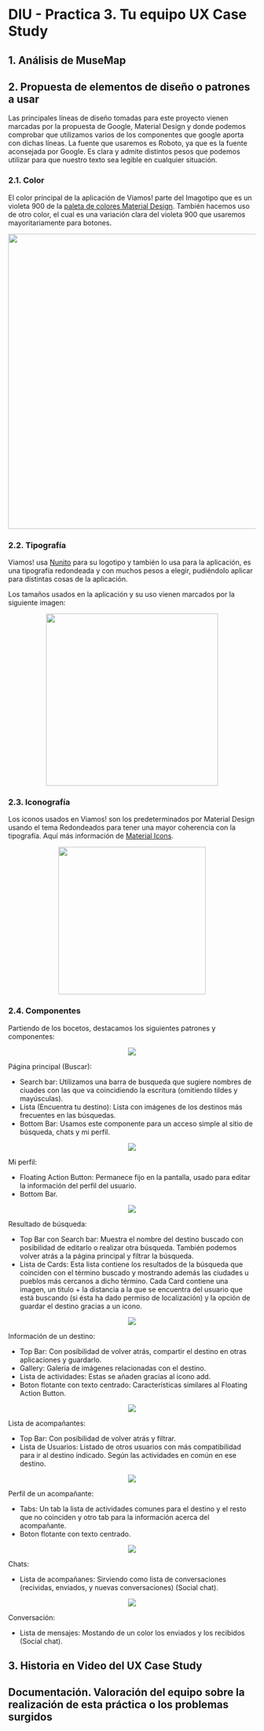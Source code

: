 # DIU - Practica 3. Tu	equipo	UX	Case	Study

## 1. Análisis de MuseMap   


## 2. Propuesta de elementos de diseño o patrones a usar 
Las principales líneas de diseño tomadas para este proyecto vienen marcadas por la propuesta de Google, Material Design y donde podemos comprobar que utilizamos varios de los componentes que google aporta con dichas líneas. La fuente que usaremos es Roboto, ya que es la fuente aconsejada por Google. Es clara y admite distintos pesos que podemos utilizar para que nuestro texto sea legible en cualquier situación.

### 2.1. Color
El color principal de la aplicación de Viamos! parte del Imagotipo que es un violeta 900 de la [paleta de colores Material Design](https://material.io/design/color/the-color-system.html#tools-for-picking-colors). También hacemos uso de otro color, el cual es una variación clara del violeta 900 que usaremos mayoritariamente para botones.

<p align="center">
  <img height="600" src="Estilos/Color.png"/>
</p>

### 2.2. Tipografía

Viamos! usa [Nunito](https://fonts.google.com/specimen/Nunito) para su logotipo y también lo usa para la aplicación, es una tipografía redondeada y con muchos pesos a elegir, pudiéndolo aplicar para distintas cosas de la aplicación.

Los tamaños usados en la aplicación y su uso vienen marcados por la siguiente imagen:
<p align="center">
  <img height="350" src="Estilos/Tipografia.png"/>
</p>

### 2.3. Iconografía
Los iconos usados en Viamos! son los predeterminados por Material Design usando el tema Redondeados para tener una mayor coherencia con la tipografía. Aquí más información de [Material Icons](https://material.io/resources/icons/?style=round).

<p align="center">
  <img height="300" src="Estilos/Iconografia.png"/>
</p>

### 2.4. Componentes
Partiendo de los bocetos, destacamos los siguientes patrones y componentes:

<p align="center">
  <img src="../P2/Bocetos/Principal.png"/>
</p>

Página principal (Buscar):
  - Search bar: Utilizamos una barra de busqueda que sugiere nombres de ciuades con las que va coincidiendo la escritura (omitiendo tildes y mayúsculas).
  - Lista (Encuentra tu destino): Lista con imágenes de los destinos más frecuentes en las búsquedas.
  - Bottom Bar: Usamos este componente para un acceso simple al sitio de búsqueda, chats y mi perfil.
 
 
<p align="center">
  <img src="../P2/Bocetos/MiPerfil.png"/>
</p>

Mi perfil:
  - Floating Action Button: Permanece fijo en la pantalla, usado para editar la información del perfil del usuario.
  - Bottom Bar.


<p align="center">
  <img src="../P2/Bocetos/Busqueda.png"/>
</p>

Resultado de búsqueda:
  - Top Bar con Search bar: Muestra el nombre del destino buscado con posibilidad de editarlo o realizar otra búsqueda. También podemos volver atrás a la página principal y filtrar la búsqueda.
  - Lista de Cards: Esta lista contiene los resultados de la búsqueda que coinciden con el término buscado y mostrando además las ciudades u pueblos más cercanos a dicho término. Cada Card contiene una imagen, un titulo + la distancia a la que se encuentra del usuario que está buscando (si ésta ha dado permiso de localización) y la opción de guardar el destino gracias a un icono.


<p align="center">
  <img src="../P2/Bocetos/Informacion.png"/>
</p>

Información de un destino:
  - Top Bar: Con posibilidad de volver atrás, compartir el destino en otras aplicaciones y guardarlo.
  - Gallery: Galeria de imágenes relacionadas con el destino.
  - Lista de actividades: Estas se añaden gracias al icono add.
  - Boton flotante con texto centrado: Características similares al Floating Action Button.


<p align="center">
  <img src="../P2/Bocetos/ListaAcompañante.png"/>
</p>

Lista de acompañantes:
  - Top Bar: Con posibilidad de volver atrás y filtrar.
  - Lista de Usuarios: Listado de otros usuarios con más compatibilidad para ir al destino indicado. Según las actividades en común en ese destino.


<p align="center">
  <img src="../P2/Bocetos/PerfilAcompañante.png"/>
</p>

Perfil de un acompañante:
  - Tabs: Un tab la lista de actividades comunes para el destino y el resto que no coinciden y otro tab para la información acerca del acompañante.
  - Boton flotante con texto centrado.

<p align="center">
  <img src="../P2/Bocetos/Chats.png"/>
</p>

Chats:
  - Lista de acompañanes: Sirviendo como lista de conversaciones (recividas, enviados, y nuevas conversaciones) (Social chat).


<p align="center">
  <img src="../P2/Bocetos/Conversacion.png"/>
</p>

Conversación:
  - Lista de mensajes: Mostando de un color los enviados y los recibidos (Social chat).

  
## 3. Historia en Video del UX Case Study


## Documentación. Valoración del equipo sobre la realización de esta práctica o los problemas surgidos
